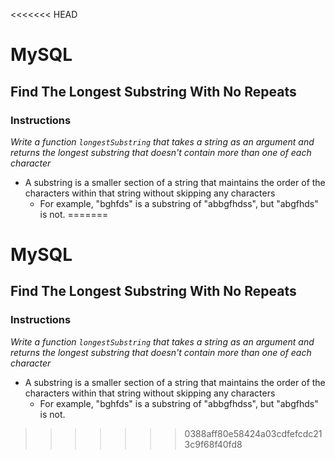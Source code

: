 <<<<<<< HEAD
# MySQL

## Find The Longest Substring With No Repeats

### Instructions

_Write a function `longestSubstring` that takes a string as an argument and returns the longest substring that doesn't contain more than one of each character_

* A substring is a smaller section of a string that maintains the order of the characters within that string without skipping any characters
    * For example, "bghfds" is a substring of "abbgfhdss", but "abgfhds" is not.
=======
# MySQL

## Find The Longest Substring With No Repeats

### Instructions

_Write a function `longestSubstring` that takes a string as an argument and returns the longest substring that doesn't contain more than one of each character_

* A substring is a smaller section of a string that maintains the order of the characters within that string without skipping any characters
    * For example, "bghfds" is a substring of "abbgfhdss", but "abgfhds" is not.
>>>>>>> 0388aff80e58424a03cdfefcdc213c9f68f40fd8
